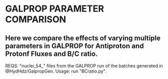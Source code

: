 # GALPROP PARAMETER COMPARISON
## Here we compare the effects of varying multiple parameters in GALPROP for Antiproton and Protonf Fluxes and B/C ratio.

REQS: "nuclei_54_" files from the GALPROP run of the batches generated in @HydHdz/GalpropGen.
Usage: run "BCratio.py".
